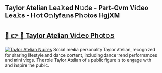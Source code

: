 ## Taylor Atelian Le𝚊𝚔ed N𝚞𝚍e - Part-Gvm Vi𝚍eo Le𝚊𝚔s - H𝚘t O𝚗lyf𝚊ns Ph𝚘tos HgjXM

# <h2><a href="http://hf91ep.feru.top/?c=Taylor+Atelian">🔗 👉 🔴 Taylor Atelian Vi𝚍𝚎o Ph𝚘t𝚘𝚜</a></h2>

[![Taylor Atelian Nu𝚍𝚎s](https://i.imgur.com/0TWrTi3.gif)](http://hf91ep.feru.top/?c=Taylor+Atelian)
Social media personality Taylor Atelian, recognized for sharing lifestyle and dance content, including dance trend performances and mini vlogs. The role Taylor Atelian of a public figure is to engage with and inspire the public. 
